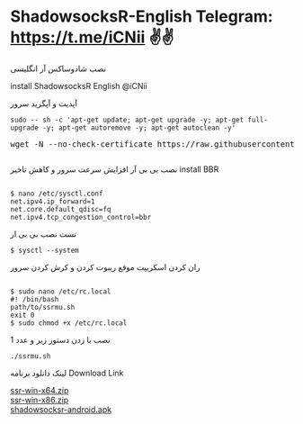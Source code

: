 

# ShadowsocksR-English   Telegram: https://t.me/iCNii ✌✌ 
نصب شادوساکس آر انگلیسی

install ShadowsocksR English @iCNii

آپدیت و آپگرید سرور
<pre class="notranslate"><code>sudo -- sh -c 'apt-get update; apt-get upgrade -y; apt-get full-upgrade -y; apt-get autoremove -y; apt-get autoclean -y' </code></pre>

<pre>wget -N --no-check-certificate https://raw.githubusercontent.com/Tehranii/ShadowsocksR-English/main/ssrmu.sh && chmod +x ssrmu.sh && ./ssrmu.sh <span class="pl-k"></span></pre>

<p><img alt="" src="https://raw.githubusercontent.com/Tehranii/ShadowsocksR-English/main/shadowsocksR.png" /></p>

نصب بی بی آر افزایش سرعت سرور و کاهش تاخیر 
install BBR

<pre class="notranslate"><code>
$ nano /etc/sysctl.conf
net.ipv4.ip_forward=1
net.core.default_qdisc=fq
net.ipv4.tcp_congestion_control=bbr
</code></pre>

تست نصب بی بی ار

<pre class="notranslate"><code>$ sysctl --system</code></pre>

ران کردن اسکریپت موقع ریبوت کردن و کرش کردن سرور
<pre class="notranslate"><code>
$ sudo nano /etc/rc.local
#! /bin/bash
path/to/ssrmu.sh
exit 0
$ sudo chmod +x /etc/rc.local
</code></pre>

نصب با زدن دستور زیر و عدد 1

<pre class="notranslate"><code>./ssrmu.sh</code></pre>

لینک دانلود برنامه
Download Link


<a href="/ShadowsocksR-Live/ssrWin/releases/download/0.8.6/ssr-win-x64.zip" rel="nofollow" data-turbo="false" data-view-component="true" class="Truncate">
    <span data-view-component="true" class="Truncate-text text-bold">ssr-win-x64.zip</span>
    <span data-view-component="true" class="Truncate-text"></span>
</a>
<div>
<a href="/ShadowsocksR-Live/ssrWin/releases/download/0.8.6/ssr-win-x86.zip" rel="nofollow" data-turbo="false" data-view-component="true" class="Truncate">
    <span data-view-component="true" class="Truncate-text text-bold">ssr-win-x86.zip</span>
    <span data-view-component="true" class="Truncate-text"></span>
</a>
<div>
<a href="/HMBSbige/ShadowsocksR-Android/releases/download/3.8.2/shadowsocksr-android-3.8.2.apk" rel="nofollow" data-turbo="false" data-view-component="true" class="Truncate">
    <span data-view-component="true" class="Truncate-text text-bold">shadowsocksr-android.apk</span>
    <span data-view-component="true" class="Truncate-text"></span>
</a>
